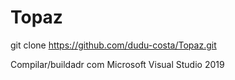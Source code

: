 # Topaz

git clone https://github.com/dudu-costa/Topaz.git

Compilar/buildadr com Microsoft Visual Studio 2019

